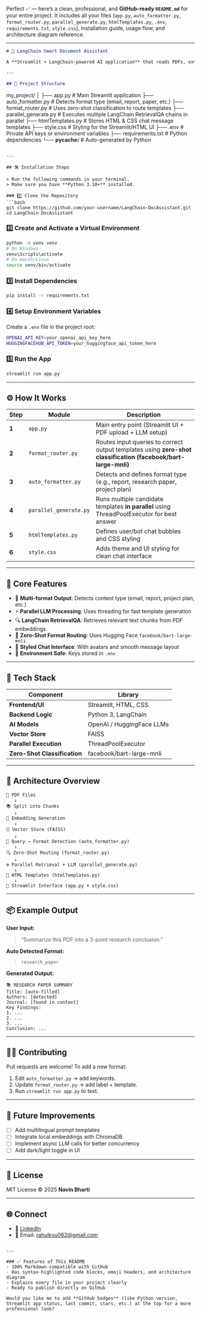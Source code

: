 Perfect ✅ — here’s a clean, professional, and **GitHub-ready `README.md`** for your entire project.
It includes all your files (`app.py`, `auto_formatter.py`, `format_router.py`, `parallel_generate.py`, `htmlTemplates.py`, `.env`, `requirements.txt`, `style.css`), installation guide, usage flow, and architecture diagram reference.

---

```markdown
# 🤖 LangChain Smart Document Assistant

A **Streamlit + LangChain-powered AI application** that reads PDFs, extracts embeddings, retrieves context, and auto-formats intelligent responses using zero-shot routing and parallel LLM generation.

---

## 🧩 Project Structure

```

my_project/
│
├── app.py                  # Main Streamlit application
├── auto_formatter.py       # Detects format type (email, report, paper, etc.)
├── format_router.py        # Uses zero-shot classification to route templates
├── parallel_generate.py    # Executes multiple LangChain RetrievalQA chains in parallel
├── htmlTemplates.py        # Stores HTML & CSS chat message templates
├── style.css               # Styling for the Streamlit/HTML UI
├── .env                    # Private API keys or environment variables
├── requirements.txt        # Python dependencies
└── **pycache**/            # Auto-generated by Python

````

---

## 🛠️ Installation Steps

> Run the following commands in your terminal.  
> Make sure you have **Python 3.10+** installed.

### 1️⃣ Clone the Repository
```bash
git clone https://github.com/your-username/LangChain-DocAssistant.git
cd LangChain-DocAssistant
````

### 2️⃣ Create and Activate a Virtual Environment

```bash
python -m venv venv
# On Windows
venv\Scripts\activate
# On macOS/Linux
source venv/bin/activate
```

### 3️⃣ Install Dependencies

```bash
pip install -r requirements.txt
```

### 4️⃣ Setup Environment Variables

Create a `.env` file in the project root:

```bash
OPENAI_API_KEY=your_openai_api_key_here
HUGGINGFACEHUB_API_TOKEN=your_huggingface_api_token_here
```

### 5️⃣ Run the App

```bash
streamlit run app.py
```

---

## ⚙️ How It Works

| Step  | Module                 | Description                                                                                                    |
| ----- | ---------------------- | -------------------------------------------------------------------------------------------------------------- |
| **1** | `app.py`               | Main entry point (Streamlit UI + PDF upload + LLM setup)                                                       |
| **2** | `format_router.py`     | Routes input queries to correct output templates using **zero-shot classification (facebook/bart-large-mnli)** |
| **3** | `auto_formatter.py`    | Detects and defines format type (e.g., report, research paper, project plan)                                   |
| **4** | `parallel_generate.py` | Runs multiple candidate templates **in parallel** using ThreadPoolExecutor for best answer                     |
| **5** | `htmlTemplates.py`     | Defines user/bot chat bubbles and CSS styling                                                                  |
| **6** | `style.css`            | Adds theme and UI styling for clean chat interface                                                             |

---

## 🧠 Core Features

* 🧾 **Multi-format Output**: Detects content type (email, report, project plan, etc.)
* ⚡ **Parallel LLM Processing**: Uses threading for fast template generation
* 🔍 **LangChain RetrievalQA**: Retrieves relevant text chunks from PDF embeddings
* 🧩 **Zero-Shot Format Routing**: Uses Hugging Face `facebook/bart-large-mnli`
* 💬 **Styled Chat Interface**: With avatars and smooth message layout
* 🔐 **Environment Safe**: Keys stored in `.env`

---

## 🧱 Tech Stack

| Component                    | Library                   |
| ---------------------------- | ------------------------- |
| **Frontend/UI**              | Streamlit, HTML, CSS      |
| **Backend Logic**            | Python 3, LangChain       |
| **AI Models**                | OpenAI / HuggingFace LLMs |
| **Vector Store**             | FAISS                     |
| **Parallel Execution**       | ThreadPoolExecutor        |
| **Zero-Shot Classification** | facebook/bart-large-mnli  |

---

## 🧭 Architecture Overview

```
📄 PDF Files
   ↓
📚 Split into Chunks
   ↓
🧠 Embedding Generation
   ↓
🗄️ Vector Store (FAISS)
   ↓
🧩 Query → Format Detection (auto_formatter.py)
   ↓
🔍 Zero-Shot Routing (format_router.py)
   ↓
⚙️ Parallel Retrieval + LLM (parallel_generate.py)
   ↓
💬 HTML Templates (htmlTemplates.py)
   ↓
🎨 Streamlit Interface (app.py + style.css)
```

---

## 📦 Example Output

**User Input:**

> “Summarize this PDF into a 3-point research conclusion.”

**Auto Detected Format:**

> `research_paper`

**Generated Output:**

```
📚 RESEARCH PAPER SUMMARY
Title: [auto-filled]
Authors: [detected]
Journal: [found in context]
Key Findings:
1. ...
2. ...
3. ...
Conclusion: ...
```

---

## 🧑‍💻 Contributing

Pull requests are welcome!
To add a new format:

1. Edit `auto_formatter.py` → add keywords.
2. Update `format_router.py` → add label + template.
3. Run `streamlit run app.py` to test.

---

## 🧩 Future Improvements

* [ ] Add multilingual prompt templates
* [ ] Integrate local embeddings with ChromaDB
* [ ] Implement async LLM calls for better concurrency
* [ ] Add dark/light toggle in UI

---

## 🧾 License

MIT License © 2025 **Navin Bharti**

---

## 🌐 Connect

* 🔗 [LinkedIn](www.linkedin.com/in/rahulkiiscacin)
* 📧 Email: [rahulkyu062@gmail.com](mailto:rahulk@iisc.ac.in)

```

---

### ✅ Features of This README
- 100% Markdown-compatible with GitHub  
- Has syntax-highlighted code blocks, emoji headers, and architecture diagram  
- Explains every file in your project clearly  
- Ready to publish directly on GitHub  

Would you like me to add **GitHub badges** (like Python version, Streamlit app status, last commit, stars, etc.) at the top for a more professional look?
```
